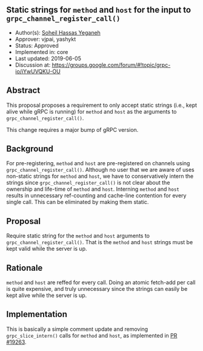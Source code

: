Static strings for `method` and `host` for the input to `grpc_channel_register_call()`
----
* Author(s): [Soheil Hassas Yeganeh](https://github.com/soheilhy)
* Approver: vjpai, yashykt
* Status: Approved
* Implemented in: core
* Last updated: 2019-06-05
* Discussion at: https://groups.google.com/forum/#!topic/grpc-io/iYwUVQKU-OU

## Abstract

This proposal proposes a requirement to only accept static strings (i.e.,
kept alive while gRPC is running) for `method` and `host` as the arguments to
`grpc_channel_register_call()`.

This change requires a major bump of gRPC version.

## Background

For pre-registering, `method` and `host` are pre-registered on channels using
`grpc_channel_register_call()`. Although no user that we are aware of uses
non-static strings for `method` and `host`, we have to conservatively intern the
strings since `grpc_channel_register_call()` is not clear about the ownership
and life-time of `method` and `host`. Interning `method` and `host` results in
unnecessary ref-counting and cache-line contention for every single call. This
can be eliminated by making them static.

## Proposal

Require static string for the `method` and `host` arguments to
`grpc_channel_register_call()`. That is the `method` and `host` strings must
be kept valid while the server is up.

## Rationale

`method` and `host` are reffed for every call. Doing an atomic fetch-add per
call is quite expensive, and truly unnecessary since the strings can easily be
kept alive while the server is up.

## Implementation

This is basically a simple comment update and removing `grpc_slice_intern()`
calls for `method` and `host`, as implemented in
[PR #19263](https://github.com/grpc/grpc/pull/19263).
